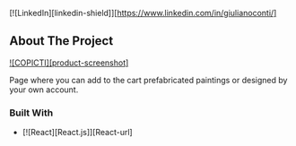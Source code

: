 [![LinkedIn][linkedin-shield]][https://www.linkedin.com/in/giulianoconti/]



## About The Project

[![COPICTI][product-screenshot]](https://raw.githubusercontent.com/giulianoconti/api/main/imagesProjects/images_956x538/copicti_956x538.webp)

Page where you can add to the cart prefabricated paintings or designed by your own account.



### Built With

* [![React][React.js]][React-url]
